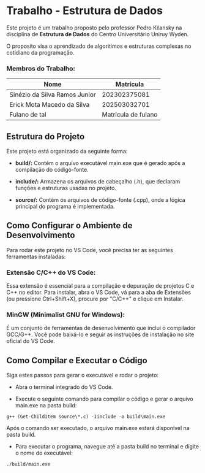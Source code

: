 # Trabalho - Estrutura de Dados

Este projeto é um trabalho proposto pelo professor Pedro Kilansky na disciplina de **Estrutura de Dados** do Centro Universitário Uniruy Wyden.

O proposito visa o aprendizado de algoritimos e estruturas complexas no cotidiano da programação.

### Membros do Trabalho:

<table>
  <thead>
    <tr>
      <th>Nome</th>
      <th>Matrícula</th>
    </tr>
  </thead>
  <tbody>
    <tr>
      <td>Sinézio da Silva Ramos Junior</td>
      <td>202302375081</td>
    </tr>
    <tr>
      <td>Erick Mota Macedo da Silva</td>
      <td>202503032701</td>
    </tr>
    <tr>
      <td>Fulano de tal</td>
      <td>Matricula de fulano</td>
    </tr>
  </tbody>
</table>

## Estrutura do Projeto
Este projeto está organizado da seguinte forma:

* **build/:** Contém o arquivo executável main.exe que é gerado após a compilação do código-fonte.

* **include/:** Armazena os arquivos de cabeçalho (.h), que declaram funções e estruturas usadas no projeto.

* **source/:** Contém os arquivos de código-fonte (.cpp), onde a lógica principal do programa é implementada.

## Como Configurar o Ambiente de Desenvolvimento

Para rodar este projeto no VS Code, você precisa ter as seguintes ferramentas instaladas:

### Extensão C/C++ do VS Code: 

Essa extensão é essencial para a compilação e depuração de projetos C e C++ no editor. Para instalar, abra o VS Code, vá para a aba de Extensões (ou pressione Ctrl+Shift+X), procure por "C/C++" e clique em Instalar.

### MinGW (Minimalist GNU for Windows): 
É um conjunto de ferramentas de desenvolvimento que inclui o compilador GCC/G++. Você pode baixá-lo e seguir as instruções de instalação no site oficial do VS Code.

## Como Compilar e Executar o Código
Siga estes passos para gerar o executável e rodar o projeto:

* Abra o terminal integrado do VS Code.

* Execute o seguinte comando para compilar o código e gerar o arquivo main.exe na pasta build:

```
g++ (Get-ChildItem source\*.c) -Iinclude -o build\main.exe
```
Após o comando ser executado, o arquivo main.exe estará disponível na pasta build.

* Para executar o programa, navegue até a pasta build no terminal e digite o nome do executável:

```
./build/main.exe
```
